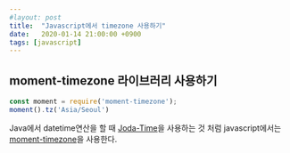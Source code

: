 ```yaml
---
#layout: post
title:  "Javascript에서 timezone 사용하기"
date:   2020-01-14 21:00:00 +0900
tags: [javascript]
---
```


## moment-timezone 라이브러리 사용하기

```javascript 1.8
const moment = require('moment-timezone');
moment().tz('Asia/Seoul') 
```
Java에서 datetime연산을 할 때 [Joda-Time](https://www.joda.org/joda-time/)을 사용하는 것 처럼 
javascript에서는 [moment-timezone](https://momentjs.com/timezone/)을 사용한다.
